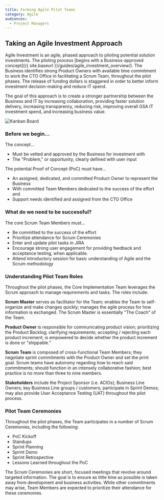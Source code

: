 ```yaml
---
title: Forming Agile Pilot Teams
category: Agile
audiences:
  - Project Managers
---
```


## Taking an Agile Investment Approach

Agile Investment is an agile, phased approach to piloting potential solution investments. The piloting process [begins with a Business-approved concept]({{ site.baseurl }}/guides/agile_investment_overview/). The Business identifies strong Product Owners with available time commitment to work the CTO Office in facilitating a Scrum Team, throughout the pilot phases. The release of funding dollars is staggered in order to better inform investment decision-making and reduce IT spend.

The goal of this approach is to create a stronger partnership between the Business and IT by increasing collaboration, providing faster solution delivery, increasing transparency, reducing risk, improving overall GSA IT investment spend, and increasing business value.

<img src="{{ site.baseurl }}/img/guides/agile_investment_roles.png"
  alt="Kanban Board"
  class="guide-image guide-image-half">

### Before we begin...

The concept...
* Must be vetted and approved by the Business for investment with
* The "Problem," or opportunity, clearly defined with user input

The potential Proof of Concept (PoC) must have...
* An assigned, dedicated, and committed Product Owner to represent the Business
* With committed Team Members dedicated to the success of the effort and
* Support needs identified and assigned from the CTO Office

### What do we need to be successful?

The core Scrum Team Members must...
* Be committed to the success of the effort
* Prioritize attendance for Scrum Ceremonies
* Enter and update pilot tasks in JIRA
* Encourage strong user engagement for providing feedback and acceptance testing, when applicable.
* Attend introductory session for basic understanding of Agile and the Scrum methodology

### Understanding Pilot Team Roles

Throughout the pilot phases, the Core Implementation Team leverages the Scrum approach to manage requirements and tasks. The roles include:

**Scrum Master** serves as facilitator for the Team; enables the Team to self-organize and make changes quickly; manages the agile process for how information is exchanged. The Scrum Master is essentially "The Coach" of the Team.

**Product Owner** is responsible for communicating product vision; prioritizing the Product Backlog; clarifying requirements; accepting / rejecting each product increment; is empowered to decide whether the product increment is done or "shippable."

**Scrum Team** is composed of cross-functional Team Members; they negotiate sprint commitments with the Product Owner and set the print goal. Scrum teams have autonomy regarding *how* to reach said commitments; should function in an intensely collaborative fashion; best practice is no more than three to nine members.

**Stakeholders** include the Project Sponsor (i.e. ACIOs); Business Line Owners; key Business Line groups / customers; participate in Sprint Demos; may also provide User Acceptance Testing (UAT) throughout the pilot process.

### Pilot Team Ceremonies

Throughout the pilot phases, the Team participates in a number of Scrum Ceremonies, including the following:

* PoC Kickoff
* Standups
* Sprint Planning
* Sprint Demo
* Sprint Retrospective
* Lessons Learned throughout the PoC

The Scrum Ceremonies are short, focused meetings that revolve around targeted information. The goal is to ensure as little time as possible is taken away from development and business activities. While other commitments may arise, Team Members are expected to prioritize their attendance for these ceremonies.
